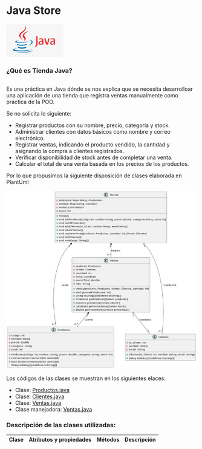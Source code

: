 # Java Store
<img src="java_logo_01.jpg" style="width:30%" />
<div class="container">
  <div class="row">
    <div class="column">
     <H3>¿Qué es Tienda Java?</H3>   
   </div>
  </div>
  <div class="row">
    <div class="col">
      <p>Es una práctica en Java dónde se nos explica que se necesita desarrolloar una aplicación
      de una tienda que registra ventas manualmente como práctica de la POO.</p>
      <p>Se no solicita lo siguiente:</p>
      <ul>
        <li>Registrar productos con su nombre, precio, categoría y stock.</li>
        <li>Administrar clientes con datos básicos como nombre y correo
            electrónico.</li>
        <li>Registrar ventas, indicando el producto vendido, la cantidad y
            asignando la compra a clientes registrados.</li>
        <li>Verificar disponibilidad de stock antes de completar una venta.</li>
        <li>Calcular el total de una venta basada en los precios de los
            productos.</li>
      </ul>
    </div>      
  </div>
  <div class="row">
    <div class="col">
      <p> Por lo que propusimos la siguiente disposición de clases elaborada en PlantUml</p>
      <img src="Diagrama_tienda_java.jpg" />
      <p>Los códigos de las clases se muestran en los siguientes elaces:</p>
      <ul>
        <li>Clase: <a href="Productos.java">Productos.java</a></li>
        <li>Clase: <a href="Clientes.java">Clientes.java</a></li>
        <li>Clase: <a href="Ventas.java">Ventas.java</a></li>
        <li>Clase manejadora: <a href="Ventas.java">Ventas.java</a></li>
      </ul>
    </div>
    <div class="row">
      <div class="col">
        <h3>Descripción de las clases utilizadas:</h3>
        <table>
          <thead>
            <tr styles={"background-color:blue"}>
              <th>Clase</th>
              <th>Atributos y propiedades</th>
              <th>Métodos</th>
              <th>Descripción</th>
            </tr>
          </thead>
        </table>
      </div>
    </div>
  </div>
</div>
